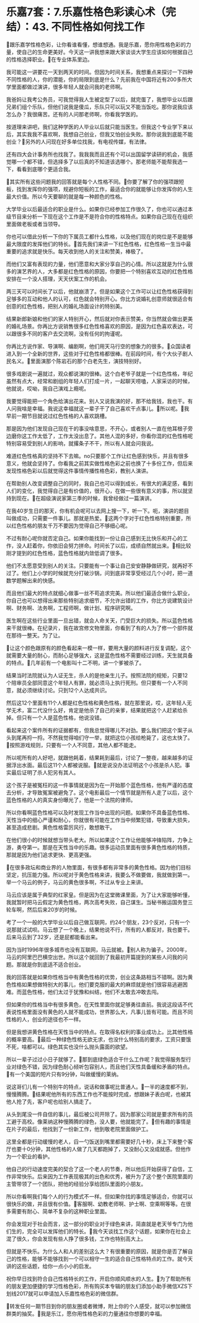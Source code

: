 # 乐嘉7套：7.乐嘉性格色彩读心术（完结）：43. 不同性格如何找工作

🎼跟乐嘉学性格色彩，让你看谁看懂，想谁想通。我是乐嘉，愿你用性格色彩的力量，使自己的生命更美好。今天这一讲我想来跟大家谈谈大学生应该如何根据自己的性格选择职业。🎼在专业体系里边。

我可能这一讲要花一天到两天的时间。但因为时间关系，我想重点来探讨一下四种不同性格的人，你的潜能，你的局限到底是什么？先前我在中国将近有200多所大学里面都做过演讲，很多年轻人就会问我的老师啊。

我爸妈让我考公务员，可我觉得我人生被定型了以后，就完蛋了，我想毕业以后跟兄弟们组个乐队，但他们说我是傻瓜，乐队只可以玩又不能当饭吃。那你说我应该怎么办？我很痛苦。还有的人问那老师啊，你看我学医的。

按道理来讲吧，我们这种学医的人毕业以后就只能当医生。但我这个专业学下来以后，其实我我不喜欢啊，我想自己创业，但我又怕创业失败。那你说我到底能不能创业？🎼另外的人问现在好多单位找我，有电视传媒，有法律。

还有四大会计事务所也找我了。我我我而且还有个可以出国留学读研的机会，我感觉哪一个都不错，但选择多了以后真的不知道该选哪个。那老师能不能帮我选一下，看看到底哪个更适合我。

🎼其实所有这些问题我的回答就是每个人性格不同。🎼你要了解了你的强项跟短板，找到发挥你的强项，规避你短板的工作，最适合你的就能够让你发挥你的人生最大价值。所以今天要聊的就是每一种颜色的性格。

大学毕业以后最适合的职业是什么。如果你已经参加工作很久了，你也可以通过本级节目来分析一下现在这个工作是不是符合你的性格特点。如果你自己现在在组织里面做老板或者当领导。

你也可以借此分析一下你的下属员工都什么性格，以及他们现在的岗位是不是能够最大限度的发挥他们的特长。🎼首先我们来讲一下红色性格，红色性格一生当中最重要的追求就是快乐。每天收到他人的关注和赞美，棒极了。

而他们又富有表现的力量，他们愿意和大家分享自己的心情。所以这就是为什么很多的演艺界的人，大多都是红色性格的原因，你要把一个特别喜欢互动的红色性格安排在一个没人搭理，天天伏案工作的机会。

两三天可以时间长了以后，他就崩溃了。但是如果这个工作可以让红色性格获得到足够多的互动和他人的认可，红色就会特别开心。你比方说婚礼创意师就很适合有创意的红色性格，把别人的婚礼场面设计的特别美。

结果新郎新娘和他们的家人特别开心，然后就对你表示赞美，你当然就会做出更美的婚礼场景。你再比方说销售很多红色性格喜欢的原因，是因为红色喜欢表达，可以跟很多不同的客户去交流啊，没有任何的拘谨呢。

你再比方说作家、导演啊、编剧啊，他们用天马行空的想象力的很多。🎼众国读者进入到一个全新的世界，这些对于红色性格都很棒。在前段时间，有个大伙子剧人民名义。🎼里面演那个陈岩石的那个白老先生，演技特别好。

很多戏剧说一遍就过，观众都说演的很棒。这个白老爷子就是一个红色性格，年纪虽然有点大，经常和剧组的年轻人们打成一片，一起聊天唠嗑，人家采访的时候，他就说，哎呦，我自己演戏上瘾呢。

我要觉得能把一个角色给演出花来。别人又说我演的好，那不给我钱，我也干。有人问我啥是幸福。我说这幸福就这一辈子干了自己喜欢干点事儿。🎼所以呢。🎼我早前一期节目就说过红色性格的人喜欢跳槽。

那是因为他们发现自己现在干的事没啥意思，不开心，或者别人一直在他耳根子旁边磨你这工作太低了，工作太没出息了。其他人混的多好，你看你混的红色性格呢特别容易受到别人的影响，就撂条子不干，所以有人就会问我说。

难道红色性格真的坚持不下去嘛。no只要那个工作让红色感到快乐，并且有很多意义，他就会坚持了。你看我之前其实做性格色彩之前也换了十多份工作，但后来发现性格色彩以后就觉得这件事情传播性格色彩，教别人演讲。

在帮助别人改变调整自己的同时，我自己也可以得到成长，有很大的满足感，看到人们的变化，我觉得自己是有价值的，很开心，在做一些很有意义的事，所以就坚持到现在。🎼在超级演说家第三季的时候，我曾经做过一篇演讲。

在我40岁生日的那天，你有机会呢可以去网上搜一下，听一下。呃，演讲的题目叫做成功，只需要一件事儿。那就是热爱。🎼这两个字对于红色性格特别重要，所以红色性格的朋友千万不要因为觉得自己不够细心呢。

不过有耐心呢你就否定自己。如果你能找到一份让自己感到无比快乐和开心的工作，没人赶着你，你依旧会努力拼命。时间长了以后，成绩自然就出来。🎼相比较刚才提到的红色性格，蓝色性格就内敛低调了很多。

他们不太愿意受到别人的关注。只要能有一个事让自己安安静静做研究，就再好不过了。他们上小学的时候就充分打破沙锅，问到底非常享受经过几个小时，把一道数学题解出来的快感。

而且他们最大的特点就细心做事一丝不苟追求完美。所以他们最适合做什么职业，你自己也可以想得出来那些特别追求细节，不允许出错的工作，你比方说建筑设计啊、财务啊、法务啊，工程师啊，做计划、程序研究啊。

医生啊在这些行业里面一旦出错，就会人命关天，门受巨大的损失。所以蓝色性格来干就很棒。在纪录片，我在故宫修文物里面，你看到了有的人为了修一个部件就在那待一整天。为了让。

🎼让这个颜色跟原有的颜色看起来一模一样，要用大量的颜料进行反复调配，这个就需要大量的耐心，而耐心足够强大，这是蓝色性格不需要经过训练，天生就具备的特点。🎼几年前有一个电影叫十二不明，讲一个爹被杀了。

结果当时法院就认为人证无生，杀人的是他亲生儿子。按照法院的规矩，只要12个陪审员全部同意这个年轻人有罪，就必须马上执行死刑。但只要有一个人不同意，就必须继续讨论。只到12个人达成共识。

然后这12个里面有11个人都是红色性格和黄色性格，就在那里说，哎，这年轻人无学无术，富二代没什么好，肯定是他杀了自己的亲爹，结果就把这个人赶紧给杀掉。但只有一个人是蓝色性格，他说没错。

看起来这个案件所有的证据都有，但我总觉得哪儿不对劲。要么我们把这个案子从头到尾再捋一捋。不然我觉得咱们守一举，就把这位小孩给枪毙了，这也太快了。🎼按照游戏规则，只要有一个人不同意，其他人都不能走。

所以呢所有的人好吧，就跟他耗着，结果耗到最后，讨论了一整夜，越来越多的证据浮出水面。最后这11个人都被说服。🎼就是说没办法证明这个小孩是杀人犯。事实最后证明了杀人犯另有其人。

这个孩子是被冤枉的这一件事情就是因为在一开始那个蓝色性格，他有严谨的态度去分析，才导致冤案被避免了。这个电影最后一个情节就是所有人走了以后，这个蓝色性格的人的真实身份曝光了，他是一个法院的律师。

所以你看啊蓝色性格可以及时发现工作当中出现的问题。如果你不具备蓝色性格、天性当中的细心严谨和耐心，你就很有可能在工作当中频繁犯错，导致重大损失，甚至造成悲剧。黄色性格雷厉风行，敢想敢干。

在他们很小的时候就想当带头老大。所以如果这个工作让他能够冲锋陷阵，力争上游，勇夺第一。那是在天性当中的乐趣。很多运动员里面有很多黄色性格的特质，那就是因为他们追求更快、更高更强。

🎼在很多政坛和商业界的人物里面，有很多都有非常多的黄色性格。因为他们目标坚定，抗压能力强。所以呢对于黄色性格来讲，我要么不做要做，我就做到第一。举一个马云的例子，马云的黄色很多啊，不过从专业上来讲。

马云应该是属于典型的红家皇。但是因为在这堂微课里面，为了让大家能够听懂，我就暂时把马云假定为黄色性格，两次高考失败，自己谋生。当秘书搬运国务登三轮车啊，然后后来20岁的时候。

考了一个一般的大学毕业以后自己做互联网，约24个朋友，23个反对，只有一个说那就试试呗。马云想了一个晚上，结果他说不行，所有的人都反对，我也要干。后来马云到了32岁，还是屁都能看出来。

因为当时1996年很多城市也没有互联网，马云就被。🎼别人称为骗子。2000年，马云的阿里巴巴横空出世。所以这个就回到了我最初开篇提到的某些人问我的问题。那就是你到底适不适合创业。

我的回答就是如果你性格当中有黄色性格的优势，创业这条路相当不错啊。因为黄色性格如果想做特别大的事儿，他们要克服的最大的麻烦就是他们很容易逃避困难。而蓝色性格，他们太过于犹豫和纠结，他们不太敢去冲敢去闯。

但如果你的性格当中有很多黄色，在天性里面你就足够勇往直前。我说这段话不代表说性格里面没有黄色的人就不能成功，世界那么大，凡事儿皆有可能。而且不同性格的人，创业的途径也不一样。

但是我想讲黄色性格在天性当中的特点。在取得名权利的事业成功上。比其他性格的概率要高。🎼最后一种绿色性格无欲无求，也没什么特别高的要求，工资只要饿不死，啥都可以。绿色其实也没什么抛头露面的欲望。

所以一辈子过过小日子就够了。🎼那到底绿色适合干什么工作呢？我觉得服务型行业对绿色不错，因为绿色耐心倾听包容别人，而且他们天性具备缓和矛盾的特点。🎼有一个美国的短片只有9分钟，叫做缓慢的莱纳。

说这哥们儿有一个特别牛的特点，说话和做事呢比普通人。🎼一半的速度都不到，慢慢腾腾。🎼结果呢他所有的东西工作也不能按时完成，想跟妹子表白呢，也被其他人抢了先，客户呢也给别人搞走了。

从头到尾没一件自信的事儿，最后被公司开除了。因为那家公司就是要求所有的员工避于高校。像莱纳这种慢腾腾的绿色，没人要，他就能完了。🎼但有趣的事情是在片子的最后，他找到了一份新工作，他到敬老院里面做护工。

这里全都是行动缓慢的老人，舀一勺饭送到嘴里都需要好几十秒，床上下来整个客厅也要十0分钟，其他性格的人做了几天都跑掉了，又没耐心又没成就感。但他作为一个职业的看护。

他自己的行动速度完美的契合了这一个老人的节奏，所以他后开始获得了自信，工作非常快乐。后来因为工作表现极其的出色和优秀，被升为了这个整个医院里面的主管带领了一个团队，把他的经验分享给团队里面的小朋友。

所以你看啊我们每个人的行为模式不一样。但如果你找的事情足够适合，你就可以很快乐的做，并且很有价值。🎼客服啊、幼教老师啊、护士啊、空乘啊等等。在很多需要有耐心、简单不复杂的这种职业里面。

你会发现对于社会而言，这一部分的职业对于绿色来讲，简直就是老天爷专门为他们生的，完全可以发挥他们的特长。🎼我今天谈找工作这个话题，如果你在社会上混了很久，你会发现有些人挣了很多钱，工作也特别高大上。

但就是不快乐。为什么人和人的差别这么大？有很重要的原因，就是你是否了解自己的性格，能够不能够找到一个可以相守一生的适合自己性格特点的工作。就今天讲的这些话题，给你一点小小的启发。

祝你早日找到符合自己性格特长的工作，开启你顺风顺水的人生。🎼为了帮助所有的朋友更加便捷的学习性格色彩，所有购买本专辑的朋友们添加小助手微信XZS下划线2017就可以申请加入乐嘉性格色彩的微信群。

🎼转发任何一期节目到你的朋友圈或者微博，附上你的个人感受，就可以参加微信群类的抽奖。🎼我是乐江，愿你用性格色彩的力量通往你想要的幸福。

